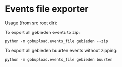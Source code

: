 # Events file exporter

Usage (from src root dir):

To export all gebieden events to zip:

    python -m gobupload.events_file gebieden --zip
    
To export all gebieden buurten events without zipping:

    python -m gobupload.events_file gebieden buurten
